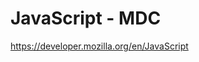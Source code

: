<!--
id: 1242819449
link: http://kevinisom.info/post/1242819449/javascript-mdc
slug: javascript-mdc
date: Tue Oct 05 2010 04:22:41 GMT+1300 (NZDT)
raw: {"blog_name":"kevinisom","id":1242819449,"post_url":"http://kevinisom.info/post/1242819449/javascript-mdc","slug":"javascript-mdc","type":"link","date":"2010-10-04 15:22:41 GMT","timestamp":1286205761,"state":"published","format":"html","reblog_key":"Z6tdsV5t","tags":[],"short_url":"http://tmblr.co/Zw68Yy1A4_jv","highlighted":[],"feed_item":"https://developer.mozilla.org/en/JavaScript","from_feed_id":"650234","note_count":0,"title":"JavaScript - MDC","url":"https://developer.mozilla.org/en/JavaScript","description":""}
publish: 2010-10-05
tags: 
title: JavaScript - MDC
-->


JavaScript - MDC
================

<https://developer.mozilla.org/en/JavaScript>

